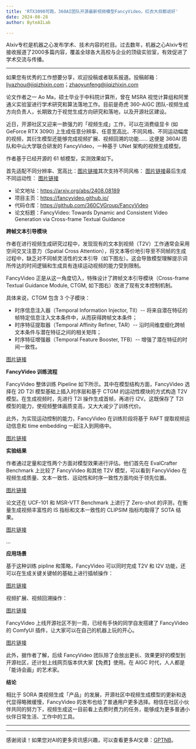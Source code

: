 ```yaml
---
title: 'RTX3090可跑，360AI团队开源最新视频模型FancyVideo，红衣大叔都说好'
date: 2024-08-28
author: ByteAILab

---
```


AIxiv专栏是机器之心发布学术、技术内容的栏目。过去数年，机器之心AIxiv专栏接收报道了2000多篇内容，覆盖全球各大高校与企业的顶级实验室，有效促进了学术交流与传播。

---
如果您有优秀的工作想要分享，欢迎投稿或者联系报道。投稿邮箱：liyazhou@jiqizhixin.com；zhaoyunfeng@jiqizhixin.com

论文作者之一 Ao Ma，硕士毕业于中科院计算所，曾在 MSRA 视觉计算组和阿里通义实验室进行学术研究和算法落地工作。目前是奇虎 360-AIGC 团队-视频生成方向负责人，长期致力于视觉生成方向研究和落地，以及开源社区建设。

近日，开源社区又迎来一款强力的「视频生成」工作，可以在消费级显卡 (如 GeForce RTX 3090) 上生成任意分辨率、任意宽高比、不同风格、不同运动幅度的视频，其衍生模型还能够完成视频扩展、视频回溯的功能…… 这便是 360AI 团队和中山大学联合研发的 FancyVideo，一种基于 UNet 架构的视频生成模型。

作者基于已经开源的 61 帧模型，实测效果如下。

首先适配不同分辨率、宽高比：[图片链接](https://mp.weixin.qq.com/s/_Njlo7D1YogSpr8nK_p_Jg)其次支持不同风格： [图片链接](https://mp.weixin.qq.com/s/_Njlo7D1YogSpr8nK_p_Jg)最后生成不同运动性： [图片链接](https://mp.weixin.qq.com/s/_Njlo7D1YogSpr8nK_p_Jg)

- 论文地址：https://arxiv.org/abs/2408.08189
- 项目主页：https://fancyvideo.github.io/
- 代码仓库：https://github.com/360CVGroup/FancyVideo
- 论文标题：FancyVideo: Towards Dynamic and Consistent Video Generation via Cross-frame Textual Guidance

**跨帧文本引导模块**

作者在进行视频生成研究过程中，发现现有的文本到视频（T2V）工作通常会采用空间交叉注意力（Spatial Cross Attention），将文本等价地引导至不同帧的生成过程中，缺乏对不同帧灵活性的文本引导（如下图左）。这会导致模型理解提示词所传达的时间逻辑和生成具有连续运动视频的能力受到限制。

FancyVideo 正是从这一角度切入，特殊设计了跨帧文本引导模块（Cross-frame Textual Guidance Module, CTGM, 如下图右）改进了现有文本控制机制。

具体来说，CTGM 包含 3 个子模块：

- 时序信息注入器（Temporal Information Injector, TII）-- 将来自潜在特征的帧特定信息注入文本条件中，从而获得跨帧文本条件；
- 时序特征提取器（Temporal Affinity Refiner, TAR）-- 沿时间维度细化跨帧文本条件与潜在特征之间的相关矩阵；
- 时序特征增强器（Temporal Feature Booster, TFB）-- 增强了潜在特征的时间一致性。

[图片链接](https://mmbiz.qpic.cn/sz_mmbiz_png/KmXPKA19gW91tNQoFtwaOuGvpvjhnoKLHz8BxpxoIuwr5sjhcsJaobKgfNnzcGAMm5vOs1y5vQ0NSHibbLVRWMg/640?wx_fmt=png&from=appmsg)

**FancyVideo 训练流程**

FancyVideo 整体训练 Pipeline 如下所示。其中在模型结构方面，FancyVideo 选择在 2D T2I 模型基础上插入时序层和基于 CTGM 的运动性模块的方式构造 T2V 模型。在生成视频时，先进行 T2I 操作生成首帧，再进行 I2V。这既保存了 T2I 模型的能力，使视频整体画质变高，又大大减少了训练代价。

此外，为实现运动控制的能力，FancyVideo 在训练阶段将基于 RAFT 提取视频运动信息和 time embedding 一起注入到网络中。

[图片链接](https://mmbiz.qpic.cn/sz_mmbiz_png/KmXPKA19gW91tNQoFtwaOuGvpvjhnoKLZ3ljcA60xkIz8LgYfG53TKc8bRzbMqZtjhH9Iso9XCSnaRYGwo6Z1w/640?wx_fmt=png&from=appmsg)

**实验结果**

作者通过定量和定性两个方面对模型效果进行评估。他们首先在 EvalCrafter Benchmark 上比较了 FancyVideo 和其他 T2V 模型，可以看到 FancyVideo 在视频生成质量、文本一致性、运动性和时序一致性方面均处于领先位置。

[图片链接](https://mmbiz.qpic.cn/sz_mmbiz_png/KmXPKA19gW91tNQoFtwaOuGvpvjhnoKLFbKHkicbSyYVGLU4bSy0PXBZZPDgkSLWXdno1HYMtzibkwwG1uFwIjtg/640?wx_fmt=png&from=appmsg)

论文还在 UCF-101 和 MSR-VTT Benchmark 上进行了 Zero-shot 的评测，在衡量生成视频丰富性的 IS 指标和文本一致性的 CLIPSIM 指标均取得了 SOTA 结果。

[图片链接](https://mmbiz.qpic.cn/sz_mmbiz_png/KmXPKA19gW91tNQoFtwaOuGvpvjhnoKLxlZ3dFhbxpllamDVuJA8szJoeWm69EKDjian1kPaF6FqrIkCJcCsYuQ/640?wx_fmt=png&from=appmsg)

...

**应用场景**

基于这种训练 pipline 和策略，FancyVideo 可以同时完成 T2V 和 I2V 功能，还可以在生成关键关键帧的基础上进行插帧操作：

[图片链接](https://mmbiz.qpic.cn/sz_mmbiz_png/KmXPKA19gW91tNQoFtwaOuGvpvjhnoKL6vX4ic31qqH3lIQyPuXeBCK7Myibz9iblENqhhCiczZC1bkK07O3icwX3rw/640?wx_fmt=png)

视频扩展、视频回溯操作：

[图片链接](https://mmbiz.qpic.cn/sz_mmbiz_png/KmXPKA19gW91tNQoFtwaOuGvpvjhnoKLYa2vyRdhs0QVqOGHqvR3kwpzAMbE1bAVGn2TFpyUxV0SOibic29LzVCQ/640?wx_fmt=png)

FancyVideo 上线开源社区不到一周，已经有手快的同学自发搭建了 FancyVideo 的 ComfyUI 插件，让大家可以在自己的机器上玩的开心。

[图片链接](https://mmbiz.qpic.cn/sz_mmbiz_png/KmXPKA19gW91tNQoFtwaOuGvpvjhnoKLib3f4AjTI8BVWorguevVM21TdoU2xC9V1JcsOACsLqvtQ0LU425w0jA/640?wx_fmt=png)

此外，据作者了解，后续 FancyVideo 团队除了会放出更长、效果更好的模型到开源社区，还计划上线网页版本供大家【免费】使用。在 AIGC 时代，人人都是「能诗会画」的艺术家。

**结论**

相比于 SORA 类视频生成「产品」的发展，开源社区中视频生成模型的更新和迭代显得略微缓慢，FancyVideo 的发布也给了普通用户更多选择。相信在社区小伙伴共同的努力下，视频生成这一目前看上去费时费力的任务，能够成为更多普通小伙伴日常生活、工作中的工具。

---
---
感谢阅读！如果您对AI的更多资讯感兴趣，可以查看更多AI文章：[GPTNB](https://gptnb.com)。
